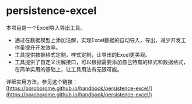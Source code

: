 # persistence-excel

本项目是一个Excel导入导出工具。

- 通过在数据模型上添加注解，实现Excel数据的自动导入，导出，减少开发工作量提升开发效率。
- 工具提供数据格式定制，样式定制，让导出的Excel更美观。
- 工具提供了自定义注解接口，可以根据需要添加自己特有的样式和数据格式，在简单实用的基础上，让工具用法有无限可能。

详细实用方法，参见这个链接：[https://boroborome.github.io/handbook/persistence-excel/](https://boroborome.github.io/handbook/persistence-excel/)

